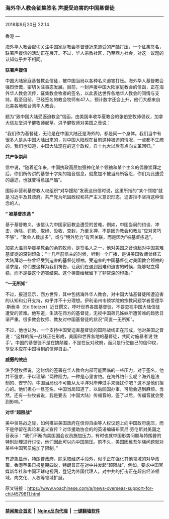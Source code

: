 ### 海外华人教会征集签名 声援受迫害的中国基督徒
------------------------

<div class="published">
 <span class="date" title="中国时间">
  <time datetime="2018-09-20T22:14:12+08:00">
   2018年9月20日 22:14
  </time>
 </span>
</div>
<br/>
<div class="wsw">
 <span class="dateline">
  香港 —
 </span>
 <p>
  海外华人教会密切关注中国家庭教会基督徒近来遭受的严酷打压，一个征集签名，联署声援信的活动正在展开。不过，华人宗教社区，乃至西方社会，对这一议题的认知似乎并不相同。
 </p>
 <div class="wsw__embed">
 </div>
 <p>
  <strong>
   联署声援信
  </strong>
 </p>
 <p>
  中国大陆家庭基督教会信徒，被中国当局以各种名义迫害打压。海外华人基督教会强烈愤慨，密切关注事态发展。目前，一封声援中国大陆家庭教会的信函，正在海外华人教会流传，征集教会牧者的签名，以此表达世界各地华人教会的同情与支持。截至目前，已经签名的教会牧师有47人，预计数字还会上升，他们大都来自北美各地和台湾华人教会。
 </p>
 <p>
  题为“致中国大陆受逼迫教会”信函，由美国丰收华夏教会的张伯笠牧师倡议，加拿大信友堂洪予健牧师起草。洪予健牧师对美国之音说：
 </p>
 <p>
  “我们作为基督徒，无论是在中国大陆还是海外的，都是同一个身体。我们当中有很多人是从中国大陆出来的，对中国大陆现在目前这种被迫的情况，一点都不生疏的。我们也知道，中国大陆现在的这个政权，自十九大以后有点向文革回归。”
 </p>
 <p>
  <strong>
   共产争崇拜
  </strong>
 </p>
 <p>
  信中说，“随着近年来，中国执政高层加强神化某个领袖和某个主义的偶像崇拜之后，你们所传讲的基督十字架的福音信息，就愈加不被当局所容忍，你们为此遭受的逼迫，也就变得愈加严酷”。
 </p>
 <p>
  国际非营利基督教人权组织“对华援助”发表这份信时说，这里所指的“某个领袖”就是习近平及其政府。共产党为巩固政权和共产主义意识形态，迫害拒不坚持这种信念的人。
 </p>
 <p>
  <strong>
   “
  </strong>
  <strong>
   被基督拣选
  </strong>
  <strong>
   ”
  </strong>
 </p>
 <p>
  基于基督教义，该信认为中国家庭教会遭受的苦难，例如，中国当局的约谈、冲击、拆除、罚款、取缔、没收、查封，乃至关押，不是因为教会和教友“应对灵巧不够”，“聚会人数加多”，或与“境外势力”有否关联，而是因为“被基督拣选”。
 </p>
 <p>
  加拿大温哥华晨星教会的余钧牧师，是签名人之一，他对美国之音谈起对中国蒙难基督徒的深刻印象：“十几年前信主的时候，听到一个广播，是讲美国牧师曾经去大陆拜访一些曾经受到迫害的基督徒领袖。受迫害的中国基督徒对美国教会领袖的请求是，你们要这样为我们祷告，让我们在遇到困难和迫害的时候，能够站立得稳，而不是要这个迫害结束。这个祷告给我留下了非常深的印象。”
 </p>
 <p>
  <strong>
   “一无所知”
  </strong>
 </p>
 <p>
  不过，报道显示，西方世界，其中包括海外华人教会，对中国大陆基督徒所遭迫害的认知和公开支持，似乎并不十分理想。伊利诺州韦顿学院的宗教问题学者爱德华·斯泰泽（Ed Stetzer）近日撰文，呼吁世界各国基督徒，不要忽视中国大陆信徒遭受的苦难。他写道，生活在西方的基督徒，无视中国弟兄姊妹所遭苦难的趋势日渐严重。很多教会牧师、教友对中国基督徒的状况“简直一无所知”。
 </p>
 <p>
  不过，他也认为，一个支持中国受迫害基督徒的国际战线正在形成，他对美国之音说：“这样的统一战线正在形成，美国和世界各地的基督徒，共同对施暴者说‘住手’。中国的基督徒不是在搞颠覆，不是在反对政府，而只是行使自己的信仰权，享受本应在中国得到的信仰自由。”
 </p>
 <p>
  <strong>
   威慑的效应
  </strong>
 </p>
 <p>
  洪予健牧师说，这封信的签署在华人教会内部可能面临的一些压力，对于签名，他并不强求，予以理解: “两种阻力。一种是心里害怕。在海外怕什么呢？海外是法制的、安宁的，中国当局也不可能从太平洋对岸伸过手来骚扰你吧？这不是他们担心的。他们担心一旦签名，中国当局知道了，以后回国办事，可能会遇到麻烦。当然，还有一些牧者说，我是要去（中国大陆）传福音的，签了以后，传福音就会受到影响。”
 </p>
 <p>
  <strong>
   对华“超限战”
  </strong>
 </p>
 <p>
  美中贸易战之际，如何推进美国政府在信仰自由等人权议题上向中国政府施压，而不是停留在舆论和道义宣传？对华援助协会的的英语编辑布莱尼·劳伦斯对美国之音表示：“我们不断向美国国会议员施加压力，有时也就中国形势问题与特朗普的特别助理进行讨论，他们因此可以向中国施压。前不久，美国因维吾尔族问题就对某些中国官员施加了限制。”
 </p>
 <p>
  有迹象显示，特朗普政府，除采取经济手段外，似乎正在强化其他领域的对华政策。香港苹果日报星期四说，特朗普正在对中共发起“超限战”，例如，要求中国官媒新华社和中国环球电视网，登记为外国代理人。对中共的打击正在超出经济领域，向文化、人权等领域扩展。
 </p>
</div>

原文链接：https://www.voachinese.com/a/news-overseas-support-for-chi/4579811.html


------------------------
#### [禁闻聚合首页](https://github.com/gfw-breaker/banned-news/blob/master/README.md) &nbsp;|&nbsp; [Nginx反向代理](https://github.com/gfw-breaker/open-proxy/blob/master/README.md) &nbsp;|&nbsp;  [一键翻墙软件](https://github.com/gfw-breaker/nogfw/blob/master/README.md)